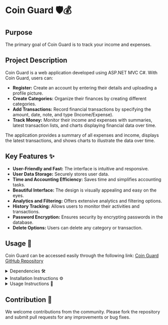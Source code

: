 # Coin Guard 🛡️💰

## Purpose
The primary goal of Coin Guard is to track your income and expenses.

## Project Description
Coin Guard is a web application developed using ASP.NET MVC C#. With Coin Guard, users can:

- **Register:** Create an account by entering their details and uploading a profile picture.
- **Create Categories:** Organize their finances by creating different categories.
- **Add Transactions:** Record financial transactions by specifying the amount, date, note, and type (Income/Expense).
- **Track Money:** Monitor their income and expenses with summaries, latest transaction lists, and charts displaying financial data over time.

The application provides a summary of all expenses and income, displays the latest transactions, and shows charts to illustrate the data over time.

## Key Features ✨
- **User-Friendly and Fast:** The interface is intuitive and responsive.
- **User Data Storage:** Securely stores user data.
- **Time and Accounting Efficiency:** Saves time and simplifies accounting tasks.
- **Beautiful Interface:** The design is visually appealing and easy on the eyes.
- **Analytics and Filtering:** Offers extensive analytics and filtering options.
- **History Tracking:** Allows users to monitor their activities and transactions.
- **Password Encryption:** Ensures security by encrypting passwords in the database.
- **Delete Options:** Users can delete any category or transaction.

## Usage 🚀
Coin Guard can be accessed easily through the following link: [Coin Guard GitHub Repository](https://github.com/Omar7001-B/CoinGuard)

<details>
<summary>Dependencies 🛠️</summary>

The project utilizes the following packages, all at version 6:
- Microsoft.VisualStudio.Web.CodeGeneration.Design
- Microsoft.EntityFrameworkCore.Tools
- Microsoft.EntityFrameworkCore.SqlServer
- Microsoft.EntityFrameworkCore.Sqlite
- Microsoft.EntityFrameworkCore.Design
- Microsoft.EntityFrameworkCore
- EntityFramework
</details>

<details>
<summary>Installation Instructions ⚙️</summary>

To install and set up Coin Guard, follow these steps:
1. Clone the repository from GitHub.
   git clone https://github.com/Omar7001-B/CoinGuard.git
2. Ensure you have .NET 6.0 installed on your machine.
3. Navigate to the project directory and restore the necessary packages using:
   dotnet restore
4. Set up the database by running the following commands:
   dotnet ef migrations add InitialCreate
   dotnet ef database update
5. Run the application using:
   dotnet run
</details>

<details>
<summary>Usage Instructions 📖</summary>

1. Register by entering your details and uploading a profile picture.
2. Create categories for your transactions.
3. Add transactions specifying the amount, date, note, and type (Income/Expense).
4. View the summary of your finances, latest transactions, and charts displaying your data over time.
</details>

## Contribution 🤝
We welcome contributions from the community. Please fork the repository and submit pull requests for any improvements or bug fixes.
